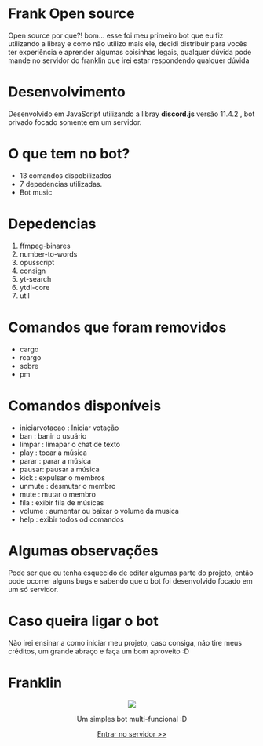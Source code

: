 <h1>Frank Open source</h1>
<p> Open source por que?! bom... esse foi meu primeiro bot que eu fiz utilizando a libray e como não utilizo mais ele, decidi distribuir para vocês ter experiência e aprender algumas coisinhas legais, qualquer dúvida pode mande no servidor do franklin que irei estar respondendo qualquer dúvida 

<h1>Desenvolvimento</h1>
<p> Desenvolvido em JavaScript utilizando a libray <b>discord.js</b> versão 11.4.2 , bot privado focado somente em um servidor.</p>
<h1>O que tem no bot?</h1>
<ul>
<li>13 comandos dispobilizados</li>
<li>7 depedencias utilizadas. </li>
<li>Bot music</li>
</ul>

<h1>Depedencias</h1>
<ol>
  <li>ffmpeg-binares</li>
  <li>number-to-words</li>
  <li>opusscript</li>
  <li>consign</li>
  <li>yt-search</li>
  <li>ytdl-core</li>
  <li>util</li>
</ol>

<h1>Comandos que foram removidos </h1>
<ul>
  <li>cargo</li>
  <li>rcargo</li>
  <li>sobre</li>
  <li>pm</li>
</ul>

<h1>Comandos disponíveis</h1>
<ul>
  <li>iniciarvotacao : Iniciar votação </li>
  <li>ban : banir o usuário </li>
   <li>limpar : limapar o chat de texto</li>
   <li>play : tocar a música </li>
    <li>parar : parar a música</li>
    <li>pausar: pausar a música</li>
     <li>kick : expulsar o membros </li>
      <li>unmute : desmutar o membro </li>
      <li>mute : mutar o membro </li>
      <li>fila : exibir fila de músicas </li>
      <li>volume : aumentar ou baixar o volume da musica </li>
      <li>help : exibir todos od comandos </li>
</ul>

<h1> Algumas observações </h1>

<p> Pode ser que eu tenha esquecido de editar algumas parte do projeto, então pode ocorrer alguns bugs e sabendo que o bot foi desenvolvido focado em um só servidor. </p>

<h1>Caso queira ligar o bot</h1>
 <p> Não irei ensinar a como iniciar meu projeto, caso consiga, não tire meus créditos, um grande abraço e faça um bom aproveito :D </p>
 <h1> Franklin </h1>
 <center><img src="https://i.imgur.com/jdpiYmL.png" />
 <br>
 <p> Um simples bot multi-funcional :D</p>
 <a href="https://discord.gg/vwN3dJv" target="_blank" >Entrar no servidor >> </a>
